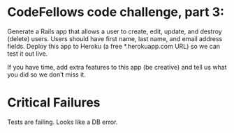 
# CodeFellows code challenge, part 3:

Generate a Rails app that allows a user to create, edit, update, and destroy (delete) users. Users should have first name, last name, and email address fields. Deploy this app to Heroku (a free *.herokuapp.com URL) so we can test it out live.

If you have time, add extra features to this app (be creative) and tell us what you did so we don’t miss it.


Critical Failures
=======

Tests are failing.  Looks like a DB error.





